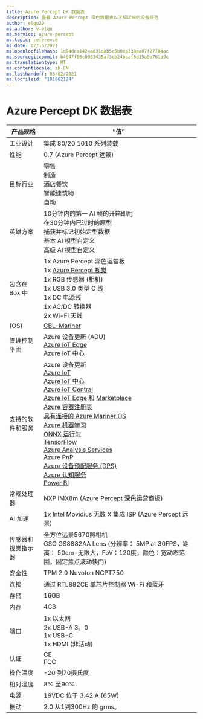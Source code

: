 ```yaml
---
title: Azure Percept DK 数据表
description: 查看 Azure Percept 深色数据表以了解详细的设备规范
author: elqu20
ms.author: v-elqu
ms.service: azure-percept
ms.topic: reference
ms.date: 02/16/2021
ms.openlocfilehash: 1d94dea1424ad31dab5c5b0ea338aa07f27784ac
ms.sourcegitcommit: b4647f06c0953435af3cb24baaf6d15a5a761a9c
ms.translationtype: MT
ms.contentlocale: zh-CN
ms.lasthandoff: 03/02/2021
ms.locfileid: "101662124"
---
```

# <a name="azure-percept-dk-datasheet"></a>Azure Percept DK 数据表

|产品规格           |“值”     |
|--------------------------------|--------|
|工业设计               |集成 80/20 1010 系列装载 |
|性能                     |0.7 (Azure Percept 远景) |
|目标行业               |零售 <br> 制造 <br> 酒店餐饮 <br> 智能建筑物 <br> 自动 |
|英雄方案                  |10分钟内的第一 AI 帧的开箱即用 <br> 在30分钟内已过时的原型 <br> 捕获并标记初始定型数据 <br> 基本 AI 模型自定义 <br> 高级 AI 模型自定义 |
|包含在 Box 中                 |1x Azure Percept 深色运营板  <br> 1x [Azure Percept 视觉](./azure-percept-vision-datasheet.md) <br> 1x RGB 传感器 (相机)  <br> 1x USB 3.0 类型 C 线 <br> 1x DC 电源线 <br> 1x AC/DC 转换器 <br> 2x Wi-Fi 天线  |
|(OS)                              |[CBL-Mariner](https://github.com/microsoft/CBL-Mariner)           |
|管理控制平面        |Azure 设备更新 (ADU)  <br> [Azure IoT Edge](https://azure.microsoft.com/services/iot-edge/) <br> [Azure IoT 中心](https://azure.microsoft.com/services/iot-hub/)          |
|支持的软件和服务 |Azure 设备更新 <br> [Azure IoT](https://azure.microsoft.com/overview/iot/) <br> [Azure IoT 中心](https://azure.microsoft.com/services/iot-hub/) <br> [Azure IoT Central](https://azure.microsoft.com/services/iot-central/) <br> [Azure IoT Edge](https://azure.microsoft.com/services/iot-edge/) 和 [Marketplace](https://azuremarketplace.microsoft.com/marketplace/apps/category/internet-of-things?page=1) <br> [Azure 容器注册表](https://azure.microsoft.com/services/container-registry/) <br> [具有连接的 Azure Mariner OS](https://github.com/microsoft/CBL-Mariner) <br> [Azure 机器学习](https://azure.microsoft.com/services/machine-learning/) <br> [ONNX 运行时](https://www.onnxruntime.ai/) <br> [TensorFlow](https://www.tensorflow.org/) <br> [Azure Analysis Services](https://azure.microsoft.com/services/analysis-services/) <br> Azure PnP <br> [Azure 设备预配服务 (DPS)](https://docs.microsoft.com/azure/iot-dps/) <br> [Azure 认知服务](https://azure.microsoft.com/services/cognitive-services/) <br> [Power BI](https://powerbi.microsoft.com/)      |
|常规处理器               |NXP iMX8m (Azure Percept 深色运营商板)         |
|AI 加速                 |1x Intel Movidius 无数 X 集成 ISP (Azure Percept 远景)  |
|传感器和视觉指示器   |全方位远景5670照相机 <br> GSO GS8882AA Lens (分辨率： 5MP at 30FPS，距离： 50cm-无限大，FoV：120度，颜色：宽动态范围，固定焦点滚动快门)           |
|安全性                        |TPM 2.0 Nuvoton NCPT750 |
|连接                    |通过 RTL882CE 单芯片控制器 Wi-Fi 和蓝牙     |
|存储                         |16GB     |
|内存                          |4GB     |
|端口                           |1x 以太网 <br> 2x USB-A 3。0 <br> 1x USB-C <br> 1x HDMI (非活动)      |
|认证                   |CE <br> FCC     |
|操作温度           |-20 到70摄氏度     |
|相对湿度               |8% 至90%    |
|电源                    |19VDC 位于 3.42 A (65W)  |
|振动                       |2.0 从1到300Hz 的 grms。     |
